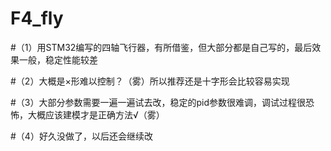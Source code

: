 # F4_fly
#（1）用STM32编写的四轴飞行器，有所借鉴，但大部分都是自己写的，最后效果一般，稳定性能较差

#（2）大概是×形难以控制？（雾）所以推荐还是十字形会比较容易实现

#（3）大部分参数需要一遍一遍试去改，稳定的pid参数很难调，调试过程很恐怖，大概应该建模才是正确方法√（雾）

#（4）好久没做了，以后还会继续改 
